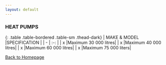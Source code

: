 ```yaml
---
layout: default
---
```


### HEAT PUMPS

{: .table .table-bordered .table-sm .thead-dark}
|   MAKE & MODEL   |SPECIFICATION  |
|   -  |  :-: |
| x |Maximum 30 000 litres|
| x |Maximum 40 000 litres|
| x |Maximum 60 000 litres|
| x |Maximum 75 000 liters|

[Back to Homepage](./)
